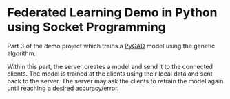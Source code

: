 # Federated Learning Demo in Python using Socket Programming

Part 3 of the demo project which trains a [PyGAD](https://pygad.readthedocs.io) model using the genetic algorithm. 

Within this part, the server creates a model and send it to the connected clients. The model is trained at the clients using their local data and sent back to the server. The server may ask the clients to retrain the model again until reaching a desired accuracy/error.